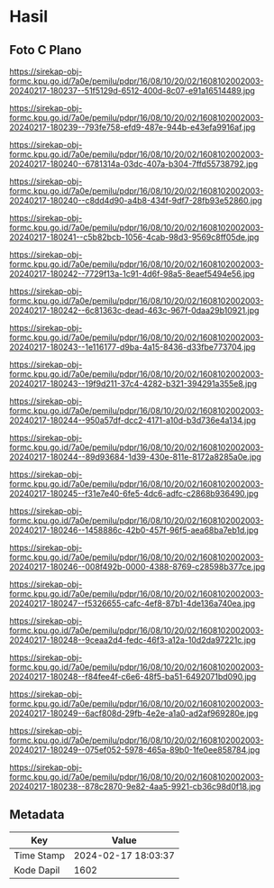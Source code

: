 # Hasil

## Foto C Plano

https://sirekap-obj-formc.kpu.go.id/7a0e/pemilu/pdpr/16/08/10/20/02/1608102002003-20240217-180237--51f5129d-6512-400d-8c07-e91a16514489.jpg

https://sirekap-obj-formc.kpu.go.id/7a0e/pemilu/pdpr/16/08/10/20/02/1608102002003-20240217-180239--793fe758-efd9-487e-944b-e43efa9916af.jpg

https://sirekap-obj-formc.kpu.go.id/7a0e/pemilu/pdpr/16/08/10/20/02/1608102002003-20240217-180240--6781314a-03dc-407a-b304-7ffd55738792.jpg

https://sirekap-obj-formc.kpu.go.id/7a0e/pemilu/pdpr/16/08/10/20/02/1608102002003-20240217-180240--c8dd4d90-a4b8-434f-9df7-28fb93e52860.jpg

https://sirekap-obj-formc.kpu.go.id/7a0e/pemilu/pdpr/16/08/10/20/02/1608102002003-20240217-180241--c5b82bcb-1056-4cab-98d3-9569c8ff05de.jpg

https://sirekap-obj-formc.kpu.go.id/7a0e/pemilu/pdpr/16/08/10/20/02/1608102002003-20240217-180242--7729f13a-1c91-4d6f-98a5-8eaef5494e56.jpg

https://sirekap-obj-formc.kpu.go.id/7a0e/pemilu/pdpr/16/08/10/20/02/1608102002003-20240217-180242--6c81363c-dead-463c-967f-0daa29b10921.jpg

https://sirekap-obj-formc.kpu.go.id/7a0e/pemilu/pdpr/16/08/10/20/02/1608102002003-20240217-180243--1e116177-d9ba-4a15-8436-d33fbe773704.jpg

https://sirekap-obj-formc.kpu.go.id/7a0e/pemilu/pdpr/16/08/10/20/02/1608102002003-20240217-180243--19f9d211-37c4-4282-b321-394291a355e8.jpg

https://sirekap-obj-formc.kpu.go.id/7a0e/pemilu/pdpr/16/08/10/20/02/1608102002003-20240217-180244--950a57df-dcc2-4171-a10d-b3d736e4a134.jpg

https://sirekap-obj-formc.kpu.go.id/7a0e/pemilu/pdpr/16/08/10/20/02/1608102002003-20240217-180244--89d93684-1d39-430e-811e-8172a8285a0e.jpg

https://sirekap-obj-formc.kpu.go.id/7a0e/pemilu/pdpr/16/08/10/20/02/1608102002003-20240217-180245--f31e7e40-6fe5-4dc6-adfc-c2868b936490.jpg

https://sirekap-obj-formc.kpu.go.id/7a0e/pemilu/pdpr/16/08/10/20/02/1608102002003-20240217-180246--1458886c-42b0-457f-96f5-aea68ba7eb1d.jpg

https://sirekap-obj-formc.kpu.go.id/7a0e/pemilu/pdpr/16/08/10/20/02/1608102002003-20240217-180246--008f492b-0000-4388-8769-c28598b377ce.jpg

https://sirekap-obj-formc.kpu.go.id/7a0e/pemilu/pdpr/16/08/10/20/02/1608102002003-20240217-180247--f5326655-cafc-4ef8-87b1-4de136a740ea.jpg

https://sirekap-obj-formc.kpu.go.id/7a0e/pemilu/pdpr/16/08/10/20/02/1608102002003-20240217-180248--9ceaa2d4-fedc-46f3-a12a-10d2da97221c.jpg

https://sirekap-obj-formc.kpu.go.id/7a0e/pemilu/pdpr/16/08/10/20/02/1608102002003-20240217-180248--f84fee4f-c6e6-48f5-ba51-6492071bd090.jpg

https://sirekap-obj-formc.kpu.go.id/7a0e/pemilu/pdpr/16/08/10/20/02/1608102002003-20240217-180249--6acf808d-29fb-4e2e-a1a0-ad2af969280e.jpg

https://sirekap-obj-formc.kpu.go.id/7a0e/pemilu/pdpr/16/08/10/20/02/1608102002003-20240217-180249--075ef052-5978-465a-89b0-1fe0ee858784.jpg

https://sirekap-obj-formc.kpu.go.id/7a0e/pemilu/pdpr/16/08/10/20/02/1608102002003-20240217-180238--878c2870-9e82-4aa5-9921-cb36c98d0f18.jpg


## Metadata

| Key        | Value               |
| ---------- | ------------------- |
| Time Stamp | 2024-02-17 18:03:37 |
| Kode Dapil | 1602                |



